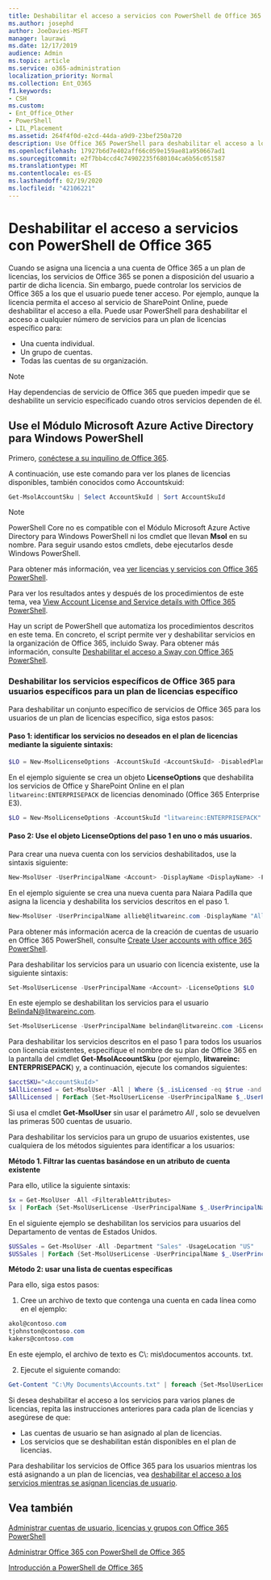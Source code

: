 ```yaml
---
title: Deshabilitar el acceso a servicios con PowerShell de Office 365
ms.author: josephd
author: JoeDavies-MSFT
manager: laurawi
ms.date: 12/17/2019
audience: Admin
ms.topic: article
ms.service: o365-administration
localization_priority: Normal
ms.collection: Ent_O365
f1.keywords:
- CSH
ms.custom:
- Ent_Office_Other
- PowerShell
- LIL_Placement
ms.assetid: 264f4f0d-e2cd-44da-a9d9-23bef250a720
description: Use Office 365 PowerShell para deshabilitar el acceso a los servicios de Office 365 para los usuarios.
ms.openlocfilehash: 17927b6d7e402aff66c059e159ae81a950667ad1
ms.sourcegitcommit: e2f7bb4ccd4c74902235f680104ca6b56c051587
ms.translationtype: MT
ms.contentlocale: es-ES
ms.lasthandoff: 02/19/2020
ms.locfileid: "42106221"
---
```

# <a name="disable-access-to-services-with-office-365-powershell"></a>Deshabilitar el acceso a servicios con PowerShell de Office 365

Cuando se asigna una licencia a una cuenta de Office 365 a un plan de licencias, los servicios de Office 365 se ponen a disposición del usuario a partir de dicha licencia. Sin embargo, puede controlar los servicios de Office 365 a los que el usuario puede tener acceso. Por ejemplo, aunque la licencia permita el acceso al servicio de SharePoint Online, puede deshabilitar el acceso a ella. Puede usar PowerShell para deshabilitar el acceso a cualquier número de servicios para un plan de licencias específico para:

- Una cuenta individual.
- Un grupo de cuentas.
- Todas las cuentas de su organización.

>[!Note]
>Hay dependencias de servicio de Office 365 que pueden impedir que se deshabilite un servicio especificado cuando otros servicios dependen de él.
>

## <a name="use-the-microsoft-azure-active-directory-module-for-windows-powershell"></a>Use el Módulo Microsoft Azure Active Directory para Windows PowerShell

Primero, [conéctese a su inquilino de Office 365](connect-to-office-365-powershell.md#connect-with-the-microsoft-azure-active-directory-module-for-windows-powershell).

A continuación, use este comando para ver los planes de licencias disponibles, también conocidos como Accountskuid:

```powershell
Get-MsolAccountSku | Select AccountSkuId | Sort AccountSkuId
```

>[!Note]
>PowerShell Core no es compatible con el Módulo Microsoft Azure Active Directory para Windows PowerShell ni los cmdlet que llevan **Msol** en su nombre. Para seguir usando estos cmdlets, debe ejecutarlos desde Windows PowerShell.
>

Para obtener más información, vea [ver licencias y servicios con Office 365 PowerShell](view-licenses-and-services-with-office-365-powershell.md).
    
Para ver los resultados antes y después de los procedimientos de este tema, vea [View Account License and Service details with Office 365 PowerShell](view-account-license-and-service-details-with-office-365-powershell.md).
    
Hay un script de PowerShell que automatiza los procedimientos descritos en este tema. En concreto, el script permite ver y deshabilitar servicios en la organización de Office 365, incluido Sway. Para obtener más información, consulte [Deshabilitar el acceso a Sway con Office 365 PowerShell](disable-access-to-sway-with-office-365-powershell.md).
    
    
### <a name="disable-specific-office-365-services-for-specific-users-for-a-specific-licensing-plan"></a>Deshabilitar los servicios específicos de Office 365 para usuarios específicos para un plan de licencias específico
  
Para deshabilitar un conjunto específico de servicios de Office 365 para los usuarios de un plan de licencias específico, siga estos pasos:
  
#### <a name="step-1-identify-the-undesirable-services-in-the-licensing-plan-by-using-the-following-syntax"></a>Paso 1: identificar los servicios no deseados en el plan de licencias mediante la siguiente sintaxis:
    
```powershell
$LO = New-MsolLicenseOptions -AccountSkuId <AccountSkuId> -DisabledPlans "<UndesirableService1>", "<UndesirableService2>"...
```

En el ejemplo siguiente se crea un objeto **LicenseOptions** que deshabilita los servicios de Office y SharePoint Online en el plan `litwareinc:ENTERPRISEPACK` de licencias denominado (Office 365 Enterprise E3).
    
```powershell
$LO = New-MsolLicenseOptions -AccountSkuId "litwareinc:ENTERPRISEPACK" -DisabledPlans "SHAREPOINTWAC", "SHAREPOINTENTERPRISE"
```

#### <a name="step-2-use-the-licenseoptions-object-from-step-1-on-one-or-more-users"></a>Paso 2: Use el objeto **LicenseOptions** del paso 1 en uno o más usuarios.
    
Para crear una nueva cuenta con los servicios deshabilitados, use la sintaxis siguiente:
    
```powershell
New-MsolUser -UserPrincipalName <Account> -DisplayName <DisplayName> -FirstName <FirstName> -LastName <LastName> -LicenseAssignment <AccountSkuId> -LicenseOptions $LO -UsageLocation <CountryCode>
```

En el ejemplo siguiente se crea una nueva cuenta para Naiara Padilla que asigna la licencia y deshabilita los servicios descritos en el paso 1.
    
```powershell
New-MsolUser -UserPrincipalName allieb@litwareinc.com -DisplayName "Allie Bellew" -FirstName Allie -LastName Bellew -LicenseAssignment litwareinc:ENTERPRISEPACK -LicenseOptions $LO -UsageLocation US
```

Para obtener más información acerca de la creación de cuentas de usuario en Office 365 PowerShell, consulte [Create User accounts with office 365 PowerShell](create-user-accounts-with-office-365-powershell.md).
    
Para deshabilitar los servicios para un usuario con licencia existente, use la siguiente sintaxis:
    
```powershell
Set-MsolUserLicense -UserPrincipalName <Account> -LicenseOptions $LO
```

En este ejemplo se deshabilitan los servicios para el usuario BelindaN@litwareinc.com.
    
```powershell
Set-MsolUserLicense -UserPrincipalName belindan@litwareinc.com -LicenseOptions $LO
```

Para deshabilitar los servicios descritos en el paso 1 para todos los usuarios con licencia existentes, especifique el nombre de su plan de Office 365 en la pantalla del cmdlet **Get-MsolAccountSku** (por ejemplo, **litwareinc: ENTERPRISEPACK**) y, a continuación, ejecute los comandos siguientes:
    
```powershell
$acctSKU="<AccountSkuId>"
$AllLicensed = Get-MsolUser -All | Where {$_.isLicensed -eq $true -and $_.licenses.AccountSku.SkuPartNumber -contains ($acctSKU).Substring($acctSKU.IndexOf(":")+1, $acctSKU.Length-$acctSKU.IndexOf(":")-1)}
$AllLicensed | ForEach {Set-MsolUserLicense -UserPrincipalName $_.UserPrincipalName -LicenseOptions $LO}
```

 Si usa el cmdlet **Get-MsolUser** sin usar el parámetro _All_ , solo se devuelven las primeras 500 cuentas de usuario.

Para deshabilitar los servicios para un grupo de usuarios existentes, use cualquiera de los métodos siguientes para identificar a los usuarios:
    
**Método 1. Filtrar las cuentas basándose en un atributo de cuenta existente** 

Para ello, utilice la siguiente sintaxis:
    
```powershell
$x = Get-MsolUser -All <FilterableAttributes>
$x | ForEach {Set-MsolUserLicense -UserPrincipalName $_.UserPrincipalName -LicenseOptions $LO}
```

En el siguiente ejemplo se deshabilitan los servicios para usuarios del Departamento de ventas de Estados Unidos.
    
```powershell
$USSales = Get-MsolUser -All -Department "Sales" -UsageLocation "US"
$USSales | ForEach {Set-MsolUserLicense -UserPrincipalName $_.UserPrincipalName -LicenseOptions $LO}
```

**Método 2: usar una lista de cuentas específicas** 

Para ello, siga estos pasos:
    
1. Cree un archivo de texto que contenga una cuenta en cada línea como en el ejemplo:
    
  ```powershell
  akol@contoso.com
  tjohnston@contoso.com
  kakers@contoso.com
  ```

  En este ejemplo, el archivo de texto es C\\: mis\\documentos accounts. txt.
    
2. Ejecute el siguiente comando:
    
  ```powershell
  Get-Content "C:\My Documents\Accounts.txt" | foreach {Set-MsolUserLicense -UserPrincipalName $_ -LicenseOptions $LO}
  ```

Si desea deshabilitar el acceso a los servicios para varios planes de licencias, repita las instrucciones anteriores para cada plan de licencias y asegúrese de que:

- Las cuentas de usuario se han asignado al plan de licencias.
- Los servicios que se deshabilitan están disponibles en el plan de licencias.

Para deshabilitar los servicios de Office 365 para los usuarios mientras los está asignando a un plan de licencias, vea [deshabilitar el acceso a los servicios mientras se asignan licencias de usuario](disable-access-to-services-while-assigning-user-licenses.md).


## <a name="see-also"></a>Vea también

[Administrar cuentas de usuario, licencias y grupos con Office 365 PowerShell](manage-user-accounts-and-licenses-with-office-365-powershell.md)
  
[Administrar Office 365 con PowerShell de Office 365](manage-office-365-with-office-365-powershell.md)
  
[Introducción a PowerShell de Office 365](getting-started-with-office-365-powershell.md)
